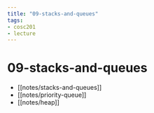 ```yaml
---
title: "09-stacks-and-queues"
tags: 
- cosc201 
- lecture
---
```


# 09-stacks-and-queues

- [[notes/stacks-and-queues]]
- [[notes/priority-queue]]
- [[notes/heap]]